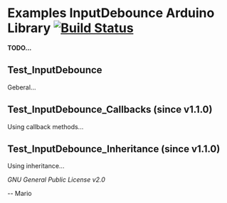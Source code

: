 # Examples InputDebounce Arduino Library [![Build Status](https://travis-ci.org/Mokolea/InputDebounce.svg)](https://travis-ci.org/Mokolea/InputDebounce)

**TODO...**

## Test_InputDebounce
Geberal...

## Test_InputDebounce_Callbacks (since v1.1.0)
Using callback methods...

## Test_InputDebounce_Inheritance (since v1.1.0)
Using inheritance...

*GNU General Public License v2.0*

-- Mario
